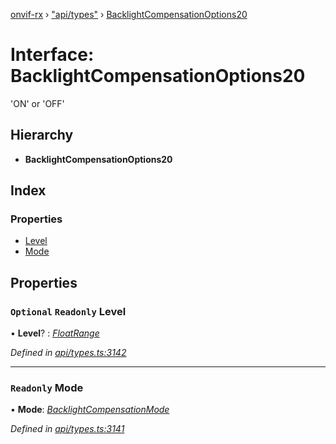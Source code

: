 [onvif-rx](../README.md) › ["api/types"](../modules/_api_types_.md) › [BacklightCompensationOptions20](_api_types_.backlightcompensationoptions20.md)

# Interface: BacklightCompensationOptions20

'ON' or 'OFF'

## Hierarchy

* **BacklightCompensationOptions20**

## Index

### Properties

* [Level](_api_types_.backlightcompensationoptions20.md#optional-readonly-level)
* [Mode](_api_types_.backlightcompensationoptions20.md#readonly-mode)

## Properties

### `Optional` `Readonly` Level

• **Level**? : *[FloatRange](_api_types_.floatrange.md)*

*Defined in [api/types.ts:3142](https://github.com/patrickmichalina/onvif-rx/blob/3e9b152/src/api/types.ts#L3142)*

___

### `Readonly` Mode

• **Mode**: *[BacklightCompensationMode](../enums/_api_types_.backlightcompensationmode.md)*

*Defined in [api/types.ts:3141](https://github.com/patrickmichalina/onvif-rx/blob/3e9b152/src/api/types.ts#L3141)*
